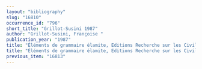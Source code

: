 ```yaml
---
layout: "bibliography"
slug: "16810"
occurrence_id: "796"
short_title: "Grillot-Susini 1987"
author: "Grillot-Susini, Françoise "
publication_year: "1987"
title: "Éléments de grammaire élamite, Editions Recherche sur les Civilisations, «Synthèse» no. 29 (Paris)"
title: "Éléments de grammaire élamite, Editions Recherche sur les Civilisations, «Synthèse» no. 29 (Paris)"
previous_item: "16813"
---
```

